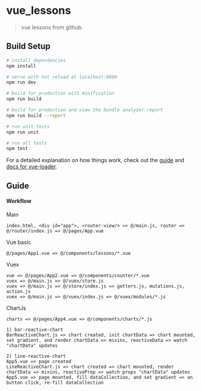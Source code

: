 # vue_lessons

> vue lessons from github.

## Build Setup

``` bash
# install dependencies
npm install

# serve with hot reload at localhost:8080
npm run dev

# build for production with minification
npm run build

# build for production and view the bundle analyzer report
npm run build --report

# run unit tests
npm run unit

# run all tests
npm test
```

For a detailed explanation on how things work, check out the [guide](http://vuejs-templates.github.io/webpack/) and [docs for vue-loader](http://vuejs.github.io/vue-loader).

## Guide

#### Workflow

Main

```text
index.html, <div id="app">, <router-view/> => @/main.js, router => @/router/index.js => @/pages/App.vue
```

Vue basic

```text
@/pages/App1.vue => @/components/lessons/*.vue
```

Vuex

```text
vue => @/pages/App2.vue => @/components/counter/*.vue
vuex => @/main.js => @/vuex/store.js
vuex => @/main.js => @/store/index.js => getters.js, mutations.js, action.js
vuex => @/main.js => @/vuex/index.js => @/vuex/modules/*.js
```

ChartJs

```text
charts => @/pages/App4.vue => @/components/charts/*.js

1) bar-reactive-chart
BarReactiveChart.js => chart created, init chartData => chart mounted, set gradient, and render chartData => mixins, reactiveData => watch "chartData" updates

2) line-reactive-chart
App5.vue => page created
LineReactiveChart.js => chart created => chart mounted, render chartData => mixins, reactiveProp => watch props "chartData" updates
App5.vue => page mounted, fill dataCollection, and set gradient => on button click, re-fill dataCollection
```

